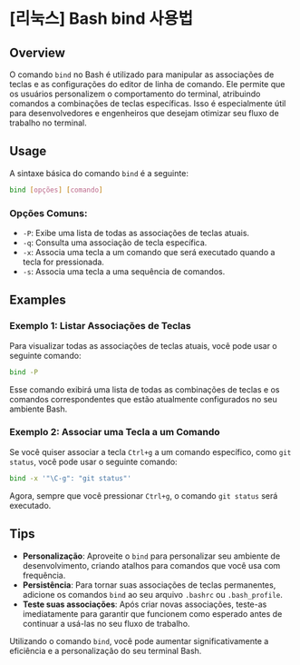 # [리눅스] Bash bind 사용법

## Overview
O comando `bind` no Bash é utilizado para manipular as associações de teclas e as configurações do editor de linha de comando. Ele permite que os usuários personalizem o comportamento do terminal, atribuindo comandos a combinações de teclas específicas. Isso é especialmente útil para desenvolvedores e engenheiros que desejam otimizar seu fluxo de trabalho no terminal.

## Usage
A sintaxe básica do comando `bind` é a seguinte:

```bash
bind [opções] [comando]
```

### Opções Comuns:
- `-P`: Exibe uma lista de todas as associações de teclas atuais.
- `-q`: Consulta uma associação de tecla específica.
- `-x`: Associa uma tecla a um comando que será executado quando a tecla for pressionada.
- `-s`: Associa uma tecla a uma sequência de comandos.

## Examples

### Exemplo 1: Listar Associações de Teclas
Para visualizar todas as associações de teclas atuais, você pode usar o seguinte comando:

```bash
bind -P
```

Esse comando exibirá uma lista de todas as combinações de teclas e os comandos correspondentes que estão atualmente configurados no seu ambiente Bash.

### Exemplo 2: Associar uma Tecla a um Comando
Se você quiser associar a tecla `Ctrl+g` a um comando específico, como `git status`, você pode usar o seguinte comando:

```bash
bind -x '"\C-g": "git status"'
```

Agora, sempre que você pressionar `Ctrl+g`, o comando `git status` será executado.

## Tips
- **Personalização**: Aproveite o `bind` para personalizar seu ambiente de desenvolvimento, criando atalhos para comandos que você usa com frequência.
- **Persistência**: Para tornar suas associações de teclas permanentes, adicione os comandos `bind` ao seu arquivo `.bashrc` ou `.bash_profile`.
- **Teste suas associações**: Após criar novas associações, teste-as imediatamente para garantir que funcionem como esperado antes de continuar a usá-las no seu fluxo de trabalho.

Utilizando o comando `bind`, você pode aumentar significativamente a eficiência e a personalização do seu terminal Bash.